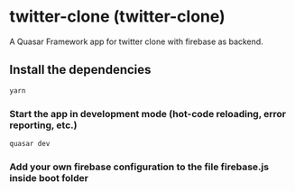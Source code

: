 # twitter-clone (twitter-clone)

A Quasar Framework app for twitter clone with firebase as backend.

## Install the dependencies

```bash
yarn
```

### Start the app in development mode (hot-code reloading, error reporting, etc.)

```bash
quasar dev
```

### Add your own firebase configuration to the file firebase.js inside boot folder

